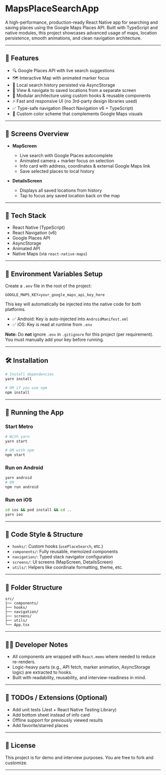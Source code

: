 
# MapsPlaceSearchApp

A high-performance, production-ready React Native app for searching and saving places using the Google Maps Places API. Built with TypeScript and native modules, this project showcases advanced usage of maps, location persistence, smooth animations, and clean navigation architecture.

---

## 🚀 Features

- 🔍 Google Places API with live search suggestions
- 🗺️ Interactive Map with animated marker focus
- 💾 Local search history persisted via AsyncStorage
- 📍 View & navigate to saved locations from a separate screen
- 🎯 Modular architecture using custom hooks & reusable components
- ⚡ Fast and responsive UI (no 3rd-party design libraries used)
- ✅ Type-safe navigation (React Navigation v6 + TypeScript)
- 💅 Custom color scheme that complements Google Maps visuals

---

## 🧠 Screens Overview

- **MapScreen**
  - Live search with Google Places autocomplete
  - Animated camera + marker focus on selection
  - Info card with address, coordinates & external Google Maps link
  - Save selected places to local history

- **DetailsScreen**
  - Displays all saved locations from history
  - Tap to focus any saved location back on the map

---

## 🧪 Tech Stack

- React Native (TypeScript)
- React Navigation (v6)
- Google Places API
- AsyncStorage
- Animated API
- Native Maps (via `react-native-maps`)

---

## 🔑 Environment Variables Setup

Create a `.env` file in the root of the project:

```env
GOOGLE_MAPS_KEY=your_google_maps_api_key_here
```

This key will automatically be injected into the native code for both platforms.

- ✅ Android: Key is auto-injected into `AndroidManifest.xml`
- ✅ iOS: Key is read at runtime from `.env`

**Note:** Do **not** ignore `.env` in `.gitignore` for this project (per requirement). You must manually add your key before running.

---

## 🛠 Installation

```bash
# Install dependencies
yarn install

# OR if you use npm
npm install
```

---

## 📱 Running the App

### Start Metro

```bash
# With yarn
yarn start

# OR with npm
npm start
```

### Run on Android

```bash
yarn android
# OR
npm run android
```

### Run on iOS

```bash
cd ios && pod install && cd ..
yarn ios
```

---

## 🧼 Code Style & Structure

- `hooks/`: Custom hooks (`usePlaceSearch`, etc.)
- `components/`: Fully reusable, memoized components
- `navigation/`: Typed stack navigator configuration
- `screens/`: UI screens (MapScreen, DetailsScreen)
- `utils/`: Helpers like coordinate formatting, theme, etc.

---

## 📂 Folder Structure

```
src/
├── components/
├── hooks/
├── navigation/
├── screens/
├── utils/
└── App.tsx
```

---

## 👨‍💻 Developer Notes

- All components are wrapped with `React.memo` where needed to reduce re-renders.
- Logic-heavy parts (e.g., API fetch, marker animation, AsyncStorage logic) are extracted to hooks.
- Built with readability, reusability, and interview-readiness in mind.

---

## 🧪 TODOs / Extensions (Optional)

- Add unit tests (Jest + React Native Testing Library)
- Add bottom sheet instead of info card
- Offline support for previously viewed results
- Add favorite/starred places

---

## 📄 License

This project is for demo and interview purposes. You are free to fork and customize.

---
